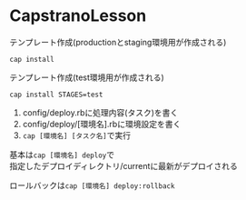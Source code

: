 # CapstranoLesson

テンプレート作成(productionとstaging環境用が作成される)
```
cap install
```

テンプレート作成(test環境用が作成される)
```
cap install STAGES=test
```

1. config/deploy.rbに処理内容(タスク)を書く
2. config/deploy/[環境名].rbに環境設定を書く
3. `cap [環境名] [タスク名]`で実行  

基本は`cap [環境名] deploy`で  
指定したデプロイディレクトリ/currentに最新がデプロイされる

ロールバックは`cap [環境名] deploy:rollback`


